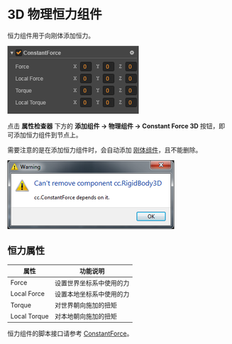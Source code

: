 # 3D 物理恒力组件

恒力组件用于向刚体添加恒力。

![](image/constant-force-prop.png)

点击 **属性检查器** 下方的 **添加组件 -> 物理组件 -> Constant Force 3D** 按钮，即可添加恒力组件到节点上。

需要注意的是在添加恒力组件时，会自动添加 [刚体组件](./physics-rigidbody.md)，且不能删除。

![](image/nodelect.png)

## 恒力属性

| 属性          | 功能说明              |
| ------------ | -----------          |
| Force        | 设置世界坐标系中使用的力 |
| Local Force  | 设置本地坐标系中使用的力 |
| Torque       | 对世界朝向施加的扭矩    |
| Local Torque | 对本地朝向施加的扭矩    |

恒力组件的脚本接口请参考 [ConstantForce](../../../api/zh/classes/ConstantForce.html)。
